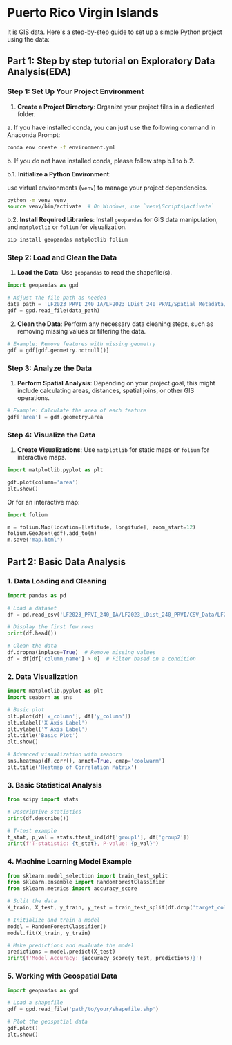 # Puerto Rico Virgin Islands

It is GIS data. Here's a step-by-step guide to set up a simple Python project using the data:
## Part 1: Step by step tutorial on Exploratory Data Analysis(EDA)

### Step 1: Set Up Your Project Environment

1. **Create a Project Directory**: Organize your project files in a dedicated folder.

a. If you have installed conda, you can just use the following command in Anaconda Prompt:
```bash
conda env create -f environment.yml
```

b. If you do not have installed conda, please follow step b.1 to b.2.

b.1. **Initialize a Python Environment**: 

 use virtual environments (`venv`) to manage your project dependencies.
```bash
python -m venv venv
source venv/bin/activate  # On Windows, use `venv\Scripts\activate`
```

b.2. **Install Required Libraries**: Install `geopandas` for GIS data manipulation, and `matplotlib` or `folium` for visualization.

```bash
pip install geopandas matplotlib folium
```

### Step 2: Load and Clean the Data

1. **Load the Data**: Use `geopandas` to read the shapefile(s).

```python
import geopandas as gpd

# Adjust the file path as needed
data_path = 'LF2023_PRVI_240_IA/LF2023_LDist_240_PRVI/Spatial_Metadata/z90_prvi_0k.shp'
gdf = gpd.read_file(data_path)
```

2. **Clean the Data**: Perform any necessary data cleaning steps, such as removing missing values or filtering the data.

```python
# Example: Remove features with missing geometry
gdf = gdf[gdf.geometry.notnull()]
```

### Step 3: Analyze the Data

1. **Perform Spatial Analysis**: Depending on your project goal, this might include calculating areas, distances, spatial joins, or other GIS operations.

```python
# Example: Calculate the area of each feature
gdf['area'] = gdf.geometry.area
```

### Step 4: Visualize the Data

1. **Create Visualizations**: Use `matplotlib` for static maps or `folium` for interactive maps.

```python
import matplotlib.pyplot as plt

gdf.plot(column='area')
plt.show()
```

Or for an interactive map:

```python
import folium

m = folium.Map(location=[latitude, longitude], zoom_start=12)
folium.GeoJson(gdf).add_to(m)
m.save('map.html')
```

## Part 2: Basic Data Analysis

### 1. Data Loading and Cleaning
```python
import pandas as pd

# Load a dataset
df = pd.read_csv('LF2023_PRVI_240_IA/LF2023_LDist_240_PRVI/CSV_Data/LF23_LDist_240.csv')

# Display the first few rows
print(df.head())

# Clean the data
df.dropna(inplace=True)  # Remove missing values
df = df[df['column_name'] > 0]  # Filter based on a condition
```

### 2. Data Visualization
```python
import matplotlib.pyplot as plt
import seaborn as sns

# Basic plot
plt.plot(df['x_column'], df['y_column'])
plt.xlabel('X Axis Label')
plt.ylabel('Y Axis Label')
plt.title('Basic Plot')
plt.show()

# Advanced visualization with seaborn
sns.heatmap(df.corr(), annot=True, cmap='coolwarm')
plt.title('Heatmap of Correlation Matrix')
```

### 3. Basic Statistical Analysis
```python
from scipy import stats

# Descriptive statistics
print(df.describe())

# T-test example
t_stat, p_val = stats.ttest_ind(df['group1'], df['group2'])
print(f'T-statistic: {t_stat}, P-value: {p_val}')
```

### 4. Machine Learning Model Example
```python
from sklearn.model_selection import train_test_split
from sklearn.ensemble import RandomForestClassifier
from sklearn.metrics import accuracy_score

# Split the data
X_train, X_test, y_train, y_test = train_test_split(df.drop('target_column', axis=1), df['target_column'], test_size=0.2, random_state=42)

# Initialize and train a model
model = RandomForestClassifier()
model.fit(X_train, y_train)

# Make predictions and evaluate the model
predictions = model.predict(X_test)
print(f'Model Accuracy: {accuracy_score(y_test, predictions)}')
```

### 5. Working with Geospatial Data
```python
import geopandas as gpd

# Load a shapefile
gdf = gpd.read_file('path/to/your/shapefile.shp')

# Plot the geospatial data
gdf.plot()
plt.show()
```
